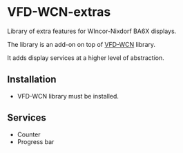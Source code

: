 # VFD-WCN-extras
Library of extra features for WIncor-Nixdorf BA6X displays.

The library is an add-on on top of [VFD-WCN](https://github.com/stephanemouton/VFD-WCN) library.

It adds display services at a higher level of abstraction.

## Installation

* VFD-WCN library must be installed.

## Services

* Counter
* Progress bar

